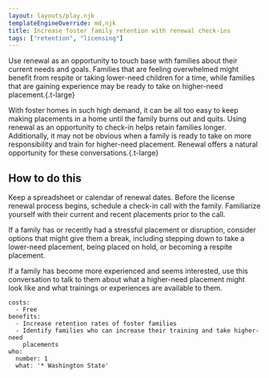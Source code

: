 ```yaml
---
layout: layouts/play.njk
templateEngineOverride: md,njk
title: Increase foster family retention with renewal check-ins
tags: ["retention", "licensing"]
---
```


Use renewal as an opportunity to touch base with families about their current needs and goals. Families that are feeling overwhelmed might benefit from respite or taking lower-need children for a time, while families that are gaining experience may be ready to take on higher-need placement.{.t-large}

With foster homes in such high demand, it can be all too easy to keep making placements in a home until the family burns out and quits. Using renewal as an opportunity to check-in helps retain families longer. Additionally, it may not be obvious when a family is ready to take on more responsibility and train for higher-need placement. Renewal offers a natural opportunity for these conversations.{.t-large}

## How to do this

Keep a spreadsheet or calendar of renewal dates. Before the license renewal process begins, schedule a check-in call with the family. Familiarize yourself with their current and recent placements prior to the call.

If a family has or recently had a stressful placement or disruption, consider options that might give them a break, including stepping down to take a lower-need placement, being placed on hold, or becoming a respite placement.

If a family has become more experienced and seems interested, use this conversation to talk to them about what a higher-need placement might look like and what trainings or experiences are available to them.

    costs:
      - Free
    benefits:
      - Increase retention rates of foster families
      - Identify families who can increase their training and take higher-need
        placements
    who:
      number: 1
      what: '* Washington State'
 